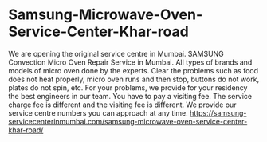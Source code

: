 # Samsung-Microwave-Oven-Service-Center-Khar-road
We are opening the original service centre in Mumbai. SAMSUNG Convection Micro Oven Repair Service in Mumbai. All types of brands and models of micro oven done by the experts. Clear the problems such as food does not heat properly, micro oven runs and then stop, buttons do not work, plates do not spin, etc. For your problems, we provide for your residency the best engineers in our team. You have to pay a visiting fee. The service charge fee is different and the visiting fee is different. We provide our service centre numbers you can approach at any time. https://samsung-servicecenterinmumbai.com/samsung-microwave-oven-service-center-khar-road/
